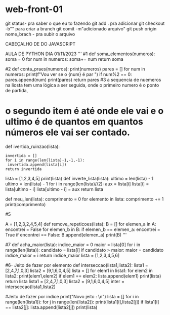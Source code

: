 # web-front-01
git status- pra saber o que eu to fazendo 
git add . pra adicionar
git checkout -b"" para criar a branch
git comit -m"adicionado arquivo"
git push origin nome_brach - pra subir o arquivo


CABEÇALHO DE DO JAVASCRIPT
<!DOCTYPE html>
<html lang="en">
<head>
    <meta charset="UTF-8">
    <meta name="viewport" content="width=device-width, initial-scale=1.0">
    <title>Document</title>
</head>
<body>
    
</body>
</html>

AULA DE PYTHON DIA 01/11/2023
'''
#1
def soma_elementos(numeros):
    soma = 0
    for num in numeros:
        soma+= num
    return soma

#2
def conta_praes(numeros):
    print(numeros)
    pares = []
    for  num in  numeros:
        print(f"Vou ver se o {num} é par ")
        if num%2 == 0:
            pares.append(num)
            print(pares)
        return pares
#3 a sequencia de nuemeros na liosta tem uma lógica a ser seguida, onde o primeiro numero é o ponto de partida,
# o segundo item é até onde ele vai e o ultimo é de quantos em quantos números ele vai ser contado.
def ivertida_ruinzao(lista):

    invertida = []
    for i in range(len(lista)-1,-1,-1):
     invertida.append(lista[i])
    return invertida

lista = [1,2,3,4,5]
print(lista)
def inverte_lista(lista):
    ultimo = len(lista) - 1
ultimo = len(lista) - 1
    for i in range(len(lista)//2):
     aux = lista[i]
     lista[i] = lista[ultimo - i]
     lista[ultimo - i] = aux
    return lista

def meu_len(lista):
  comprimento = 0
  for elemento in lista:
    comprimento += 1
    print(comprimento)


#5

A = [1,2,3,2,4,5,4]
def remove_repeticoes(lista):
    B = []
    for elemen_a in A:
     encontrei = False
     for elemen_b in B:
        if elemen_b == elemen_a:
            encontrei = True
     if encontrei == False:
        B.append(elemen_a)
     print(B)
'''

#7
def acha_maior(lista):
    indice_maior = 0
    maior = lista[0]
    for i in range(len(lista)):
        candidato = lista[i]
        if candidato > maior:
            maior = candidato
            indice_maior = i
    return indice_maior
lista = [1,2,3,4,5,6]

#6- Jeito de fazer por elemento
def interseccao(lista1,lista2):
    lista1 = [2,4,7,1,0,3]
    lista2 = [9,1,6,0,4,5]
    lista = []
    for elem1 in lista1:
        for elem2 in lista2:
            print(elem1,elem2)
            if elem1 == elem2:
                lista.append(elem1)
                print(lista)
    return  lista
lista1 = [2,4,7,1,0,3]
lista2 = [9,1,6,0,4,5]
inter = interseccao(lista1,lista2)


#Jeito de fazer por indice
print("Novo jeito : \n")
lista = []
for i in range(len(lista1)):
    for j in range(len(lista2)):
        print(lista1[i],lista2[j])
        if lista1[i] == lista2[j]:
            lista.append(lista2[j])
            print(lista)





